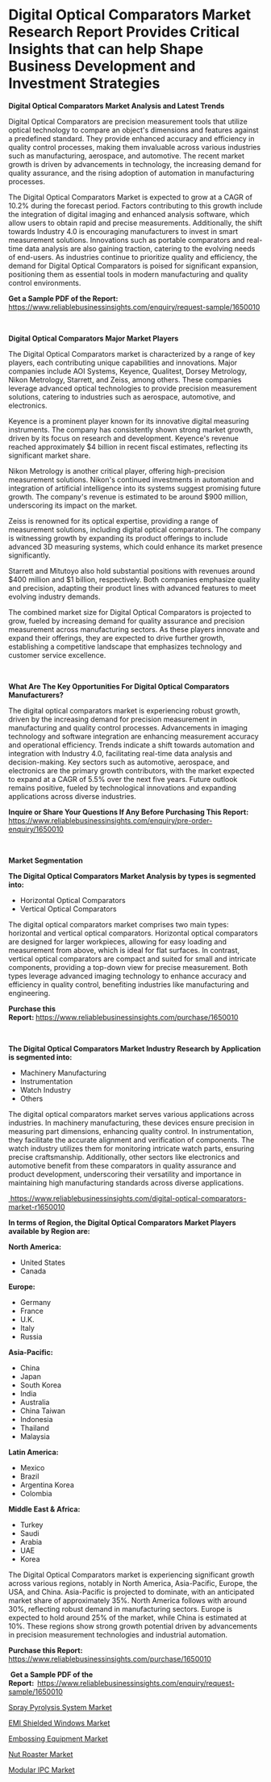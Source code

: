 <p><h1>Digital Optical Comparators Market Research Report Provides Critical Insights that can help Shape Business Development and Investment Strategies</h1></p><p><strong>Digital Optical Comparators Market Analysis and Latest Trends</strong></p>
<p><p>Digital Optical Comparators are precision measurement tools that utilize optical technology to compare an object's dimensions and features against a predefined standard. They provide enhanced accuracy and efficiency in quality control processes, making them invaluable across various industries such as manufacturing, aerospace, and automotive. The recent market growth is driven by advancements in technology, the increasing demand for quality assurance, and the rising adoption of automation in manufacturing processes.</p><p>The Digital Optical Comparators Market is expected to grow at a CAGR of 10.2% during the forecast period. Factors contributing to this growth include the integration of digital imaging and enhanced analysis software, which allow users to obtain rapid and precise measurements. Additionally, the shift towards Industry 4.0 is encouraging manufacturers to invest in smart measurement solutions. Innovations such as portable comparators and real-time data analysis are also gaining traction, catering to the evolving needs of end-users. As industries continue to prioritize quality and efficiency, the demand for Digital Optical Comparators is poised for significant expansion, positioning them as essential tools in modern manufacturing and quality control environments.</p></p>
<p><strong>Get a Sample PDF of the Report:&nbsp;</strong> <a href="https://www.reliablebusinessinsights.com/enquiry/request-sample/1650010?utm_campaign=100&utm_medium=2&utm_source=Github&utm_content=ia&utm_term=17022025&utm_id=digital-optical-comparators">https://www.reliablebusinessinsights.com/enquiry/request-sample/1650010</a></p>
<p>&nbsp;</p>
<p><strong>Digital Optical Comparators Major Market Players</strong></p>
<p><p>The Digital Optical Comparators market is characterized by a range of key players, each contributing unique capabilities and innovations. Major companies include AOI Systems, Keyence, Qualitest, Dorsey Metrology, Nikon Metrology, Starrett, and Zeiss, among others. These companies leverage advanced optical technologies to provide precision measurement solutions, catering to industries such as aerospace, automotive, and electronics.</p><p>Keyence is a prominent player known for its innovative digital measuring instruments. The company has consistently shown strong market growth, driven by its focus on research and development. Keyence's revenue reached approximately $4 billion in recent fiscal estimates, reflecting its significant market share.</p><p>Nikon Metrology is another critical player, offering high-precision measurement solutions. Nikon's continued investments in automation and integration of artificial intelligence into its systems suggest promising future growth. The company's revenue is estimated to be around $900 million, underscoring its impact on the market.</p><p>Zeiss is renowned for its optical expertise, providing a range of measurement solutions, including digital optical comparators. The company is witnessing growth by expanding its product offerings to include advanced 3D measuring systems, which could enhance its market presence significantly.</p><p>Starrett and Mitutoyo also hold substantial positions with revenues around $400 million and $1 billion, respectively. Both companies emphasize quality and precision, adapting their product lines with advanced features to meet evolving industry demands.</p><p>The combined market size for Digital Optical Comparators is projected to grow, fueled by increasing demand for quality assurance and precision measurement across manufacturing sectors. As these players innovate and expand their offerings, they are expected to drive further growth, establishing a competitive landscape that emphasizes technology and customer service excellence.</p></p>
<p>&nbsp;</p>
<p><strong>What Are The Key Opportunities For Digital Optical Comparators Manufacturers?</strong></p>
<p><p>The digital optical comparators market is experiencing robust growth, driven by the increasing demand for precision measurement in manufacturing and quality control processes. Advancements in imaging technology and software integration are enhancing measurement accuracy and operational efficiency. Trends indicate a shift towards automation and integration with Industry 4.0, facilitating real-time data analysis and decision-making. Key sectors such as automotive, aerospace, and electronics are the primary growth contributors, with the market expected to expand at a CAGR of 5.5% over the next five years. Future outlook remains positive, fueled by technological innovations and expanding applications across diverse industries.</p></p>
<p><strong>Inquire or Share Your Questions If Any Before Purchasing This Report:</strong> <a href="https://www.reliablebusinessinsights.com/enquiry/pre-order-enquiry/1650010?utm_campaign=100&utm_medium=2&utm_source=Github&utm_content=ia&utm_term=17022025&utm_id=digital-optical-comparators">https://www.reliablebusinessinsights.com/enquiry/pre-order-enquiry/1650010</a></p>
<p>&nbsp;</p>
<p><strong>Market Segmentation</strong></p>
<p><strong>The Digital Optical Comparators Market Analysis by types is segmented into:</strong></p>
<p><ul><li>Horizontal Optical Comparators</li><li>Vertical Optical Comparators</li></ul></p>
<p><p>The digital optical comparators market comprises two main types: horizontal and vertical optical comparators. Horizontal optical comparators are designed for larger workpieces, allowing for easy loading and measurement from above, which is ideal for flat surfaces. In contrast, vertical optical comparators are compact and suited for small and intricate components, providing a top-down view for precise measurement. Both types leverage advanced imaging technology to enhance accuracy and efficiency in quality control, benefiting industries like manufacturing and engineering.</p></p>
<p><strong>Purchase this Report:&nbsp;</strong><a href="https://www.reliablebusinessinsights.com/purchase/1650010?utm_campaign=100&utm_medium=2&utm_source=Github&utm_content=ia&utm_term=17022025&utm_id=digital-optical-comparators">https://www.reliablebusinessinsights.com/purchase/1650010</a></p>
<p>&nbsp;</p>
<p><strong>The Digital Optical Comparators Market Industry Research by Application is segmented into:</strong></p>
<p><ul><li>Machinery Manufacturing</li><li>Instrumentation</li><li>Watch Industry</li><li>Others</li></ul></p>
<p><p>The digital optical comparators market serves various applications across industries. In machinery manufacturing, these devices ensure precision in measuring part dimensions, enhancing quality control. In instrumentation, they facilitate the accurate alignment and verification of components. The watch industry utilizes them for monitoring intricate watch parts, ensuring precise craftsmanship. Additionally, other sectors like electronics and automotive benefit from these comparators in quality assurance and product development, underscoring their versatility and importance in maintaining high manufacturing standards across diverse applications.</p></p>
<p><a href="https://www.reliablebusinessinsights.com/digital-optical-comparators-market-r1650010?utm_campaign=100&utm_medium=2&utm_source=Github&utm_content=ia&utm_term=17022025&utm_id=digital-optical-comparators">&nbsp;https://www.reliablebusinessinsights.com/digital-optical-comparators-market-r1650010</a></p>
<p><strong>In terms of Region, the Digital Optical Comparators Market Players available by Region are:</strong></p>
<p>
    <p> <strong> North America: </strong>
        <ul>
            <li>United States</li>
            <li>Canada</li>
        </ul>
        </p> 
    <p> <strong> Europe: </strong>
        <ul>
            <li>Germany</li>
            <li>France</li>
            <li>U.K.</li>
            <li>Italy</li>
            <li>Russia</li>
        </ul>
        </p> 
    <p> <strong> Asia-Pacific: </strong>
        <ul>
            <li>China</li>
            <li>Japan</li>
            <li>South Korea</li>
            <li>India</li>
            <li>Australia</li>
            <li>China Taiwan</li>
            <li>Indonesia</li>
            <li>Thailand</li>
            <li>Malaysia</li>
        </ul>
        </p> 
    <p> <strong> Latin America: </strong>
        <ul>
            <li>Mexico</li>
            <li>Brazil</li>
            <li>Argentina Korea</li>
            <li>Colombia</li>
        </ul>
        </p> 
    <p> <strong> Middle East & Africa: </strong>
        <ul>
            <li>Turkey</li>
            <li>Saudi</li>
            <li>Arabia</li>
            <li>UAE</li>
            <li>Korea</li>
        </ul>
    </p>
    </p>
<p><p>The Digital Optical Comparators market is experiencing significant growth across various regions, notably in North America, Asia-Pacific, Europe, the USA, and China. Asia-Pacific is projected to dominate, with an anticipated market share of approximately 35%. North America follows with around 30%, reflecting robust demand in manufacturing sectors. Europe is expected to hold around 25% of the market, while China is estimated at 10%. These regions show strong growth potential driven by advancements in precision measurement technologies and industrial automation.</p></p>
<p><strong>Purchase this Report: </strong><a href="https://www.reliablebusinessinsights.com/purchase/1650010?utm_campaign=100&utm_medium=2&utm_source=Github&utm_content=ia&utm_term=17022025&utm_id=digital-optical-comparators">https://www.reliablebusinessinsights.com/purchase/1650010</a></p>
<p>&nbsp;<strong>Get a Sample PDF of the Report:&nbsp;&nbsp;</strong><a href="https://www.reliablebusinessinsights.com/enquiry/request-sample/1650010?utm_campaign=100&utm_medium=2&utm_source=Github&utm_content=ia&utm_term=17022025&utm_id=digital-optical-comparators">https://www.reliablebusinessinsights.com/enquiry/request-sample/1650010</a></p>
<p><strong></strong></p>
<p><p><a href="https://github.com/xalatieusope/Market-Research-Report-List-1/blob/main/spray-pyrolysis-system-market.md?utm_campaign=100&utm_medium=2&utm_source=Github&utm_content=ia&utm_term=17022025&utm_id=digital-optical-comparators">Spray Pyrolysis System Market</a></p><p><a href="https://github.com/lefiobakali/Market-Research-Report-List-1/blob/main/emi-shielded-windows-market.md?utm_campaign=100&utm_medium=2&utm_source=Github&utm_content=ia&utm_term=17022025&utm_id=digital-optical-comparators">EMI Shielded Windows Market</a></p><p><a href="https://github.com/mqhayigurbaj/Market-Research-Report-List-1/blob/main/embossing-equipment-market.md?utm_campaign=100&utm_medium=2&utm_source=Github&utm_content=ia&utm_term=17022025&utm_id=digital-optical-comparators">Embossing Equipment Market</a></p><p><a href="https://github.com/stickkinkel/Market-Research-Report-List-1/blob/main/nut-roaster-market.md?utm_campaign=100&utm_medium=2&utm_source=Github&utm_content=ia&utm_term=17022025&utm_id=digital-optical-comparators">Nut Roaster Market</a></p><p><a href="https://github.com/kaloyhboosh/Market-Research-Report-List-1/blob/main/modular-ipc-market.md?utm_campaign=100&utm_medium=2&utm_source=Github&utm_content=ia&utm_term=17022025&utm_id=digital-optical-comparators">Modular IPC Market</a></p></p>
